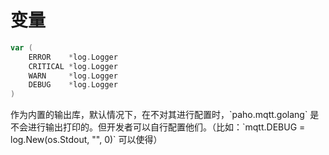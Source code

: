 # 变量

```go
var (
    ERROR    *log.Logger
    CRITICAL *log.Logger
    WARN     *log.Logger
    DEBUG    *log.Logger
)
```

作为内置的输出库，默认情况下，在不对其进行配置时，\`paho.mqtt.golang\` 是不会进行输出打印的。但开发者可以自行配置他们。（比如：\`mqtt.DEBUG = log.New\(os.Stdout, "", 0\)\` 可以使得）

